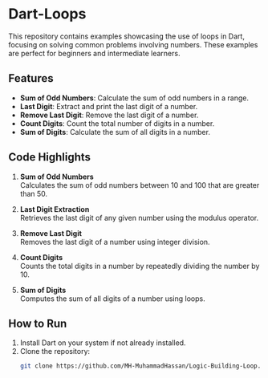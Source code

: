 # Dart-Loops

This repository contains examples showcasing the use of loops in Dart, focusing on solving common problems involving numbers. These examples are perfect for beginners and intermediate learners.

## Features
- **Sum of Odd Numbers**: Calculate the sum of odd numbers in a range.
- **Last Digit**: Extract and print the last digit of a number.
- **Remove Last Digit**: Remove the last digit of a number.
- **Count Digits**: Count the total number of digits in a number.
- **Sum of Digits**: Calculate the sum of all digits in a number.

## Code Highlights
1. **Sum of Odd Numbers**  
   Calculates the sum of odd numbers between 10 and 100 that are greater than 50.

2. **Last Digit Extraction**  
   Retrieves the last digit of any given number using the modulus operator.

3. **Remove Last Digit**  
   Removes the last digit of a number using integer division.

4. **Count Digits**  
   Counts the total digits in a number by repeatedly dividing the number by 10.

5. **Sum of Digits**  
   Computes the sum of all digits of a number using loops.

## How to Run
1. Install Dart on your system if not already installed.
2. Clone the repository:
   ```bash
   git clone https://github.com/MH-MuhammadHassan/Logic-Building-Loop.git
